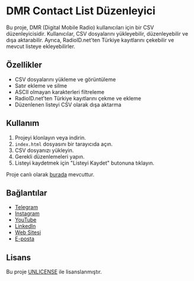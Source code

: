 # DMR Contact List Düzenleyici

Bu proje, DMR (Digital Mobile Radio) kullanıcıları için bir CSV düzenleyicisidir. Kullanıcılar, CSV dosyalarını yükleyebilir, düzenleyebilir ve dışa aktarabilir. Ayrıca, RadioID.net'ten Türkiye kayıtlarını çekebilir ve mevcut listeye ekleyebilirler.

## Özellikler

- CSV dosyalarını yükleme ve görüntüleme
- Satır ekleme ve silme
- ASCII olmayan karakterleri filtreleme
- RadioID.net'ten Türkiye kayıtlarını çekme ve ekleme
- Düzenlenen listeyi CSV olarak dışa aktarma

## Kullanım

1. Projeyi klonlayın veya indirin.
2. `index.html` dosyasını bir tarayıcıda açın.
3. CSV dosyanızı yükleyin.
4. Gerekli düzenlemeleri yapın.
5. Listeyi kaydetmek için "Listeyi Kaydet" butonuna tıklayın.

Proje canlı olarak [burada](https://ym1ktc.github.io/DMRListEditor/) mevcuttur.

## Bağlantılar

- [Telegram](https://t.me/amator_radyocular_dernegi)
- [Instagram](https://instagram.com/ya1ktc)
- [YouTube](https://www.youtube.com/@YM1KTC)
- [LinkedIn](https://www.linkedin.com/company/arctr/)
- [Web Sitesi](https://radio.org.tr/)
- [E-posta](mailto:bilgi@radio.org.tr)

## Lisans

Bu proje [UNLICENSE](UNLICENSE) ile lisanslanmıştır.

